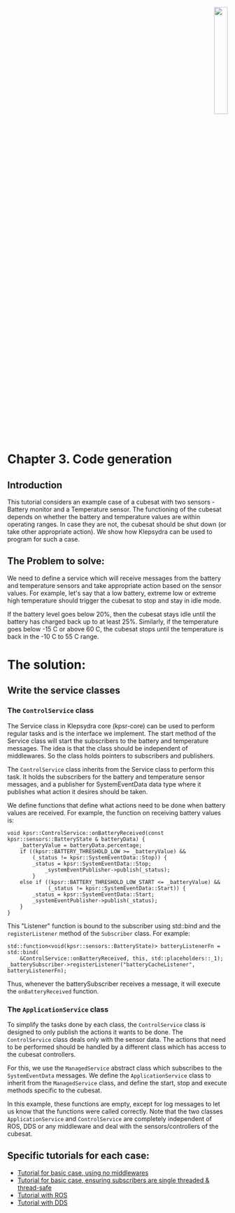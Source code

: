 <p align="right">
  <img width="25%" height="25%"src="../images/klepsydra_logo.jpg">
</p>

# Chapter 3. Code generation

## Introduction ##

This tutorial considers an example case of a cubesat with two
sensors - Battery monitor and a Temperature sensor. The functioning of
the cubesat depends on whether the battery and temperature values are
within operating ranges. In case they are not, the cubesat should be
shut down (or take other appropriate action). We show how Klepsydra
can be used to program for such a case.

## The Problem to solve:

We need to define a service which will receive messages from the
battery and temperature sensors and take appropriate action based on
the sensor values. For example, let's say that a low battery, extreme
low or extreme high temperature should trigger the cubesat to stop and
stay in idle mode.

If the battery level goes below 20%, then the cubesat stays idle until
the battery has charged back up to at least 25%. Similarly, if the
temperature goes below -15 C or above 60 C, the cubesat stops until
the temperature is back in the -10 C to 55 C range.

# The solution:

## Write the service classes

### The `ControlService` class

The Service class in Klepsydra core (kpsr-core) can be used to perform
regular tasks and is the interface we implement. The start method of
the Service class will start the subscribers to the battery and
temperature messages. The idea is that the class should be independent
of middlewares. So the class holds pointers to subscribers and publishers.

The `ControlService` class inherits from the Service class to perform
this task. It holds the subscribers for the battery and temperature
sensor messages, and a publisher for SystemEventData data type where it
publishes what action it desires should be taken.

We define functions that define what actions need to be done when
battery values are received. For example, the function on receiving
battery values is:

```
void kpsr::ControlService::onBatteryReceived(const kpsr::sensors::BatteryState & batteryData) {
    _batteryValue = batteryData.percentage;
    if ((kpsr::BATTERY_THRESHOLD_LOW >= _batteryValue) &&
        (_status != kpsr::SystemEventData::Stop)) {
        _status = kpsr::SystemEventData::Stop;
            _systemEventPublisher->publish(_status);
        }
    else if ((kpsr::BATTERY_THRESHOLD_LOW_START <= _batteryValue) &&
             (_status != kpsr::SystemEventData::Start)) {
        _status = kpsr::SystemEventData::Start;
        _systemEventPublisher->publish(_status);
    }
}
```

This "Listener" function is bound to the subscriber using std::bind and the `registerListener` method of the `Subscriber` class. For example:

```
std::function<void(kpsr::sensors::BatteryState)> batteryListenerFn = std::bind(
    &ControlService::onBatteryReceived, this, std::placeholders::_1);
_batterySubscriber->registerListener("batteryCacheListener", batteryListenerFn);
```

Thus, whenever the batterySubscriber receives a message, it will
execute the `onBatteryReceived` function.

### The `ApplicationService` class

To simplify the tasks done by each class, the `ControlService` class
is designed to only publish the actions it wants to be done. The
`ControlService` class deals only with the sensor data. The actions
that need to be performed should be handled by a different class which
has access to the cubesat controllers.

For this, we use the `ManagedService` abstract class which subscribes
to the `SystemEventData` messages. We define the `ApplicationService`
class to inherit from the `ManagedService` class, and define the
start, stop and execute methods specific to the cubesat.

In this example, these functions are empty, except for log messages to
let us know that the functions were called correctly. Note that the
two classes `ApplicationService` and `ControlService` are completely
independent of ROS, DDS or any middleware and deal with the
sensors/controllers of the cubesat.


## Specific tutorials for each case:

- [Tutorial for basic case, using no middlewares](./chapter3_part1.md)
- [Tutorial for basic case, ensuring subscribers are single threaded & thread-safe](./chapter3_part2.md)
- [Tutorial with ROS](./chapter3_part3.md)
- [Tutorial with DDS](./chapter3_part4.md)

